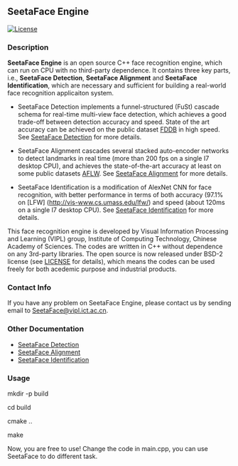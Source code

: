 ## SeetaFace Engine

[![License](https://img.shields.io/badge/license-BSD-blue.svg)](LICENSE)

### Description

**SeetaFace Engine** is an open source C++ face recognition engine, which can run on CPU with no third-party dependence. It contains three key parts, i.e., **SeetaFace Detection**, **SeetaFace Alignment** and **SeetaFace Identification**, which are necessary and sufficient for building a real-world face recognition applicaiton system. 

* SeetaFace Detection implements a funnel-structured (FuSt) cascade schema for real-time multi-view face detection, which achieves a good trade-off between detection accuracy and speed. State of the art accuracy can be achieved on the public dataset [FDDB](http://vis-www.cs.umass.edu/fddb/) in high speed. See [SeetaFace Detection](https://github.com/seetaface/SeetaFaceEngine/tree/master/FaceDetection) for more details. 

* SeetaFace Alignment cascades several stacked auto-encoder networks to detect landmarks in real time (more than 200 fps on a single I7 desktop CPU), and achieves the state-of-the-art accuracy at least on some public datasets [AFLW](http://lrs.icg.tugraz.at/research/aflw/). See [SeetaFace Alignment](https://github.com/seetaface/SeetaFaceEngine/tree/master/FaceAlignment) for more details. 

* SeetaFace Identification is a modification of AlexNet CNN for face recognition, with better performance in terms of both accuracy (97.1% on [LFW] (http://vis-www.cs.umass.edu/lfw/) and speed (about 120ms on a single I7 desktop CPU). See [SeetaFace Identification](https://github.com/seetaface/SeetaFaceEngine/tree/master/FaceIdentification) for more details. 

This face recognition engine is developed by Visual Information Processing and Learning (VIPL) group, Institute of Computing Technology, Chinese Academy of Sciences. The codes are written in C++ without dependence on any 3rd-party libraries. The open source is now released under BSD-2 license (see [LICENSE](LICENSE) for details), which means the codes can be used freely for both acedemic purpose and industrial products.

### Contact Info

If you have any problem on SeetaFace Engine, please contact us by sending email to SeetaFace@vipl.ict.ac.cn.


### Other Documentation

* [SeetaFace Detection](./FaceDetection/README.md)
* [SeetaFace Alignment](./FaceAlignment/README.md)
* [SeetaFace Identification](./FaceIdentification/README.md)


### Usage
mkdir -p build

cd build

cmake ..

make

Now, you are free to use! Change the code in main.cpp, you can use SeetaFace to do different task.
